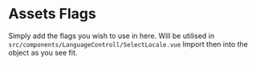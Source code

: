 # Assets Flags

Simply add the flags you wish to use in here.
Will be utilised in ```src/components/LanguageControll/SelectLocale.vue```
Import then into the object as you see fit.